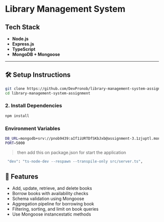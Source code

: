 # Library Management System

## Tech Stack

- **Node.js**
- **Express.js**
- **TypeScript**
- **MongoDB + Mongoose**

---

## 🛠️ Setup Instructions


```bash
git clone https://github.com/DevPronob/library-management-system-assignment
cd library-management-system-assignment
```

### 2. Install Dependencies

```bash
npm install
```

### Environment Variables
```bash
DB_URL=mongodb+srv://pnob9439:aIf1iURTDfSKbJxb@assignment-3.1zjuptl.mongodb.net/?retryWrites=true&w=majority&appName=assignment-3
PORT=5000
```

> then add this on package.json for start the application

```bash
 "dev": "ts-node-dev --respawn --transpile-only src/server.ts",
```

## 🚀 Features

-  Add, update, retrieve, and delete books  
-  Borrow books with availability checks  
-  Schema validation using Mongoose  
-  Aggregation pipeline for borrowing book  
-  Filtering, sorting, and limit  on book queries  
-  Use Mongoose instancestatic methods 

